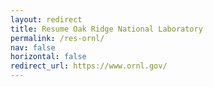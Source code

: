 ```yaml
---
layout: redirect
title: Resume Oak Ridge National Laboratory
permalink: /res-ornl/
nav: false
horizontal: false
redirect_url: https://www.ornl.gov/
---
```


